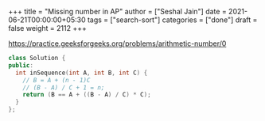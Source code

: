+++
title = "Missing number in AP"
author = ["Seshal Jain"]
date = 2021-06-21T00:00:00+05:30
tags = ["search-sort"]
categories = ["done"]
draft = false
weight = 2112
+++

<https://practice.geeksforgeeks.org/problems/arithmetic-number/0>

```cpp
class Solution {
public:
  int inSequence(int A, int B, int C) {
    // B = A + (n - 1)C
    // (B - A) / C + 1 = n;
    return (B == A + ((B - A) / C) * C);
  }
};
```
